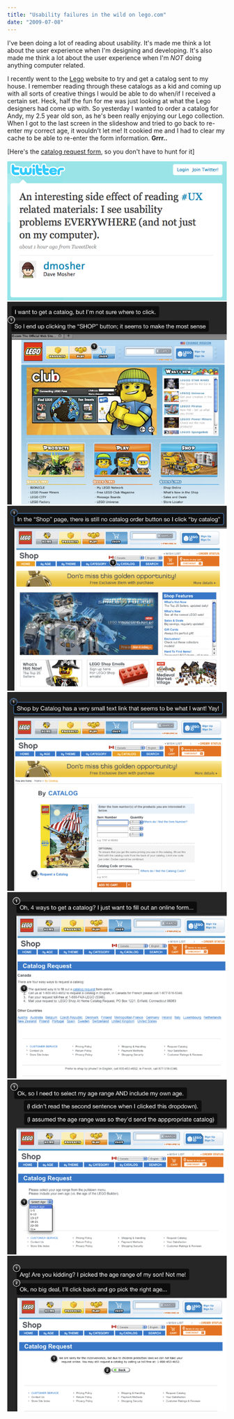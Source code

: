 ```yaml
---
title: "Usability failures in the wild on lego.com"
date: "2009-07-08"
---
```


I've been doing a lot of reading about usability. It's made me think a lot about the user experience when I'm designing and developing. It's also made me think a lot about the user experience when I'm *NOT* doing anything computer related.

I recently went to the [Lego](www.lego.com) website to try and get a catalog sent to my house. I remember reading through these catalogs as a kid and coming
up with all sorts of creative things I would be able to do when/if I received a certain set. Heck, half the fun for me was just looking at what the Lego designers had come up with. So yesterday I wanted to order a catalog for Andy, my 2.5 year old son, as he's been really enjoying our Lego collection. When I got to the last screen in the slideshow and tried to go back to re-enter my correct age, it wouldn't let me! It cookied me and I had to clear my cache to be able to re-enter the form information. **Grrr..**

[Here's the [catalog request form](https://shop.lego.com/TermsPolicies/request_catalog.asp), so you don't have to hunt for it]

![](/img/890217-Picture%208.png)
![](/img/890218-Picture%209.png)
![](/img/890219-Picture%2010.png)
![](/img/890220-Picture%2011.png)
![](/img/890221-Picture%2012.png)
![](/img/890222-Picture%2013.png)
![](/img/890223-Picture%2014.png)